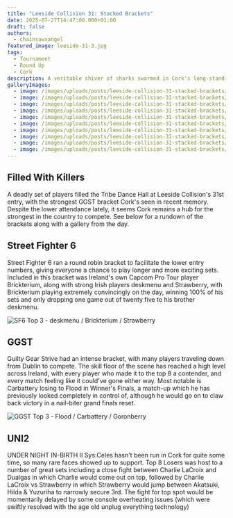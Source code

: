 ```yaml
---
title: "Leeside Collision 31: Stacked Brackets"
date: 2025-07-27T14:47:00.000+01:00
draft: false
authors:
  - chainsawxangel
featured_image: leeside-31-3.jpg
tags:
  - Tournament
  - Round Up
  - Cork
description: A veritable shiver of sharks swarmed in Cork's long-standing local.
galleryImages:
  - image: /images/uploads/posts/leeside-collision-31-stacked-brackets/leeside-31-1.jpg
  - image: /images/uploads/posts/leeside-collision-31-stacked-brackets/leeside-31-2.jpg
  - image: /images/uploads/posts/leeside-collision-31-stacked-brackets/leeside-31-3.jpg
  - image: /images/uploads/posts/leeside-collision-31-stacked-brackets/leeside-31-4.jpg
  - image: /images/uploads/posts/leeside-collision-31-stacked-brackets/leeside-31-5.jpg
  - image: /images/uploads/posts/leeside-collision-31-stacked-brackets/leeside-31-6.jpg
  - image: /images/uploads/posts/leeside-collision-31-stacked-brackets/leeside-31-7.jpg
  - image: /images/uploads/posts/leeside-collision-31-stacked-brackets/leeside-31-8.jpg
  - image: /images/uploads/posts/leeside-collision-31-stacked-brackets/leeside-31-9.jpg
  - image: /images/uploads/posts/leeside-collision-31-stacked-brackets/leeside-31-10.jpg
---
```

## Filled With Killers

A deadly set of players filled the Tribe Dance Hall at Leeside Collision's 31st entry, with the strongest GGST bracket Cork's seen in recent memory. Despite the lower attendance lately, it seems Cork remains a hub for the strongest in the country to compete. See below for a rundown of the brackets along with a gallery from the day.

## Street Fighter 6

Street Fighter 6 ran a round robin bracket to facilitate the lower entry numbers, giving everyone a chance to play longer and more exciting sets. Included in this bracket was Ireland's own Capcom Pro Tour player Brickterium, along with strong Irish players deskmenu and Strawberry, with Brickterium playing extremely convincingly on the day, winning 100% of his sets and only dropping one game out of twenty five to his brother deskmenu.

![SF6 Top 3 - deskmenu / Brickterium / Strawberry](/images/uploads/posts/leeside-collision-31-stacked-brackets/leeside-31-9.jpg)

## GGST

Guilty Gear Strive had an intense bracket, with many players traveling down from Dublin to compete. The skill floor of the scene has reached a high level across Ireland, with every player who made it to the top 8 a contender, and every match feeling like it could've gone either way. Most notable is Carbattery losing to Flood in Winner's Finals, a match-up which he has previously looked completely in control of, although he would go on to claw back victory in a nail-biter grand finals reset.

![GGST Top 3 - Flood / Carbattery / Goronberry](/images/uploads/posts/leeside-collision-31-stacked-brackets/leeside-31-7.jpg)

## UNI2

UNDER NIGHT IN-BIRTH II Sys:Celes hasn't been run in Cork for quite some time, so many rare faces showed up to support. Top 8 Losers was host to a number of great sets including a close fight between Charlie LaCroix and Dualgas in which Charlie would come out on top, followed by Charlie LaCroix vs Strawberry in which Strawberry would jump between Akatsuki, Hilda & Yuzuriha to narrowly secure 3rd. The fight for top spot would be momentarily delayed by some console overheating issues (which were swiftly resolved with the age old unplug everything technology)
